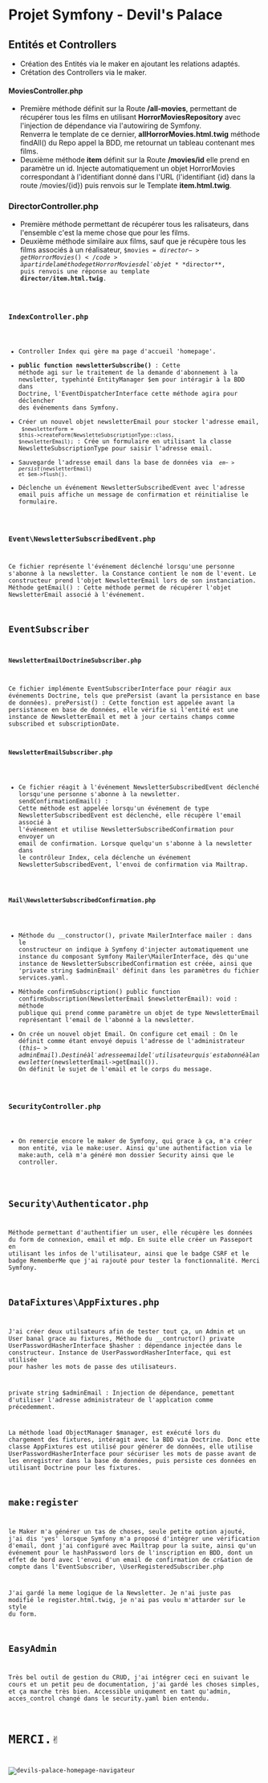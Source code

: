 # Projet Symfony - Devil's Palace 
## Entités et Controllers
- Création des Entités via le maker en ajoutant les relations adaptés. 
- Crétation des Controllers via le maker.
#### MoviesController.php 
- Première méthode définit sur la Route **/all-movies**, permettant de récupérer tous les films en utilisant **HorrorMoviesRepository** avec l'injection de dépendance via l'autowiring de Symfony.<br>Renverra le template de ce dernier, **allHorrorMovies.html.twig** méthode findAll() du Repo appel la BDD, me retournat un tableau contenant mes films.<br>
- Deuxième méthode **item** définit sur la Route **/movies/id** elle prend en paramètre un id. Injecte automatiquement un objet HorrorMovies correspondant à l'identifiant donné dans l'URL (l'identifiant {id} dans la route /movies/{id}) puis renvois sur le Template **item.html.twig**.
### DirectorController.php
- Première méthode permettant de récupérer tous les ralisateurs, dans l'ensemble c'est la meme chose que pour les films. 
- Deuxième méthode similaire aux films, sauf que je récupère tous les films associés à un réalisateur, <code>$movies = $director->getHorrorMovies()</code> à partir de la méthode getHorrorMovies de l'objet **$director**, puis renvois une réponse au template **director/item.html.twig**.
### IndexController.php
- Controller Index qui gère ma page d'accueil 'homepage'.
- **public function newsletterSubscribe()** : Cette méthode agi sur le traitement de la demande d'abonnement à la newsletter, typehinté EntityManager $em pour intéragir à la BDD dans Doctrine, l'EventDispatcherInterface cette méthode agira pour déclencher des événements dans Symfony. 
- Créer un nouvel objet newsletterEmail pour stocker l'adresse email, <code> $newsletterForm = $this->createForm(NewsletteSubscriptionType::class, $newsletterEmail);</code> : Crée un formulaire en utilisant la classe NewsletteSubscriptionType pour saisir l'adresse email.
- Sauvegarde l'adresse email dans la base de données via <code> $em->persist($newsletterEmail) et $em->flush().</code>
- Déclenche un événement NewsletterSubscribedEvent avec l'adresse email puis affiche un message de confirmation et réinitialise le formulaire.
### Event\NewsletterSubscribedEvent.php
Ce fichier représente l'événement déclenché lorsqu'une personne s'abonne à la newsletter.
la Constance contient le nom de l'event.
Le constructeur prend  l'objet NewsletterEmail lors de son instanciation.
Méthode getEmail() : Cette méthode permet de récupérer l'objet NewsletterEmail associé à l'événement.
## EventSubscriber
#### NewsletterEmailDoctrineSubscriber.php
Ce fichier implémente EventSubscriberInterface pour réagir aux événements Doctrine, tels que prePersist (avant la persistance en base de données).
prePersist() : Cette fonction est appelée avant la persistance en base de données, elle vérifie si l'entité est une instance de NewsletterEmail et met à jour certains champs comme subscribed et subscriptionDate.
#### NewsletterEmailSubscriber.php
- Ce fichier réagit à l'événement NewsletterSubscribedEvent déclenché lorsqu'une personne s'abonne à la newsletter.
sendConfirmationEmail() : Cette méthode est appelée lorsqu'un événement de type NewsletterSubscribedEvent est déclenché, elle récupère l'email associé à l'événement et utilise NewsletterSubscribedConfirmation pour envoyer un email de confirmation.
Lorsque quelqu'un s'abonne à la newsletter dans le contrôleur Index, cela déclenche un événement NewsletterSubscribedEvent, l'envoi de confirmation via Mailtrap.
#### Mail\NewsletterSubscribedConfirmation.php
- Méthode du __constructor(), private MailerInterface mailer : dans le constructeur on indique à Symfony d'injecter automatiquement une instance du composant Symfony Mailer\MailerInterface, dès qu'une instance de NewsletterSubscribedConfirmation est créée, ainsi que 'private string $adminEmail' définit dans les paramètres du fichier services.yaml.
- Méthode confirmSubscription() 
public function confirmSubscription(NewsletterEmail $newsletterEmail): void : méthode publique qui prend comme paramètre un objet de type NewsletterEmail représentant l'email de l'abonné à la newsletter.
- On crée un nouvel objet Email.
On configure cet email :
On le définit comme étant envoyé depuis l'adresse de l'administrateur ($this->adminEmail).
Destiné à l'adresse email de l'utilisateur qui s'est abonné à la newsletter ($newsletterEmail->getEmail()).
On définit le sujet de l'email et le corps du message.
### SecurityController.php
- On remercie encore le maker de Symfony, qui grace à ça, m'a créer mon entité, via le make:user. 
Ainsi qu'une authentifaction via le make:auth, celà m'a généré mon dossier Security ainsi que le controller.
## Security\Authenticator.php
Méthode permettant d'authentifier un user, elle récupère les données du form de connexion, email et mdp.
En suite elle créer un Passeport en utilisant les infos de l'utilisateur, ainsi que le badge CSRF et le badge RememberMe que j'ai rajouté pour tester la fonctionnalité.
Merci Symfony.
## DataFixtures\AppFixtures.php
J'ai créer deux utilsateurs afin de tester tout ça, un Admin et un User banal grace au fixtures, 
Méthode du __contructor()
private UserPasswordHasherInterface $hasher : dépendance injectée dans le constructeur. Instance de UserPasswordHasherInterface, qui est utilisée pour hasher les mots de passe des utilisateurs.

private string $adminEmail : Injection de dépendance, pemettant d'utiliser l'adresse administrateur de l'applcation comme précedemment.

La méthode load ObjectManager $manager, est exécuté lors du chargement des fixtures, intéragit avec la BDD via Doctrine.
Donc ette classe AppFixtures est utilisé pour générer de données, elle utilise UserPasswordHasherInterface pour sécuriser les mots de passe avant de les enregistrer dans la base de données, puis persiste ces données en utilisant Doctrine pour les fixtures.
## make:register
le Maker m'a générer un tas de choses, seule petite option ajouté, j'ai dis 'yes' lorsque Symfony m'a proposé d'intégrer une vérification d'email, dont j'ai configuré avec Mailtrap pour la suite, ainsi qu'un événement pour le hashPassword lors de l'inscription en BDD, dont un effet de bord avec l'envoi d'un email de confirmation de cr&ation de compte dans l'EventSubscriber, \UserRegisteredSubscriber.php

J'ai gardé la meme logique de la Newsletter.
Je n'ai juste pas modifié le register.html.twig, je n'ai pas voulu m'attarder sur le style du form.

## EasyAdmin
Très bel outil de gestion du CRUD, j'ai intégrer ceci en suivant le cours et un petit peu de documentation, j'ai gardé les choses simples, et ça marche très bien.
Accessible uniqument en tant qu'admin, acces_control changé dans le security.yaml bien entendu.

# MERCI.✌️

![devils-palace-homepage-navigateur](/assets/devils-palace-homepage-navigateur.png)





